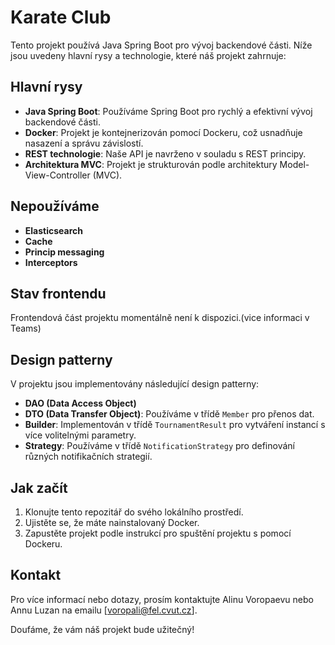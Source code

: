 # Karate Club 

Tento projekt používá Java Spring Boot pro vývoj backendové části. Níže jsou uvedeny hlavní rysy a technologie, které náš projekt zahrnuje:

## Hlavní rysy

- **Java Spring Boot**: Používáme Spring Boot pro rychlý a efektivní vývoj backendové části.
- **Docker**: Projekt je kontejnerizován pomocí Dockeru, což usnadňuje nasazení a správu závislostí.
- **REST technologie**: Naše API je navrženo v souladu s REST principy.
- **Architektura MVC**: Projekt je strukturován podle architektury Model-View-Controller (MVC).

## Nepoužíváme

- **Elasticsearch**
- **Cache**
- **Princip messaging**
- **Interceptors**

## Stav frontendu

Frontendová část projektu momentálně není k dispozici.(vice informaci v Teams)

## Design patterny

V projektu jsou implementovány následující design patterny:

- **DAO (Data Access Object)**
- **DTO (Data Transfer Object)**: Používáme v třídě `Member` pro přenos dat.
- **Builder**: Implementován v třídě `TournamentResult` pro vytváření instancí s více volitelnými parametry.
- **Strategy**: Používáme v třídě `NotificationStrategy` pro definování různých notifikačních strategií.

## Jak začít

1. Klonujte tento repozitář do svého lokálního prostředí.
2. Ujistěte se, že máte nainstalovaný Docker.
3. Zapustěte projekt podle instrukcí pro spuštění projektu s pomocí Dockeru.

## Kontakt

Pro více informací nebo dotazy, prosím kontaktujte Alinu Voropaevu nebo Annu Luzan na emailu [voropali@fel.cvut.cz].

Doufáme, že vám náš projekt bude užitečný!
